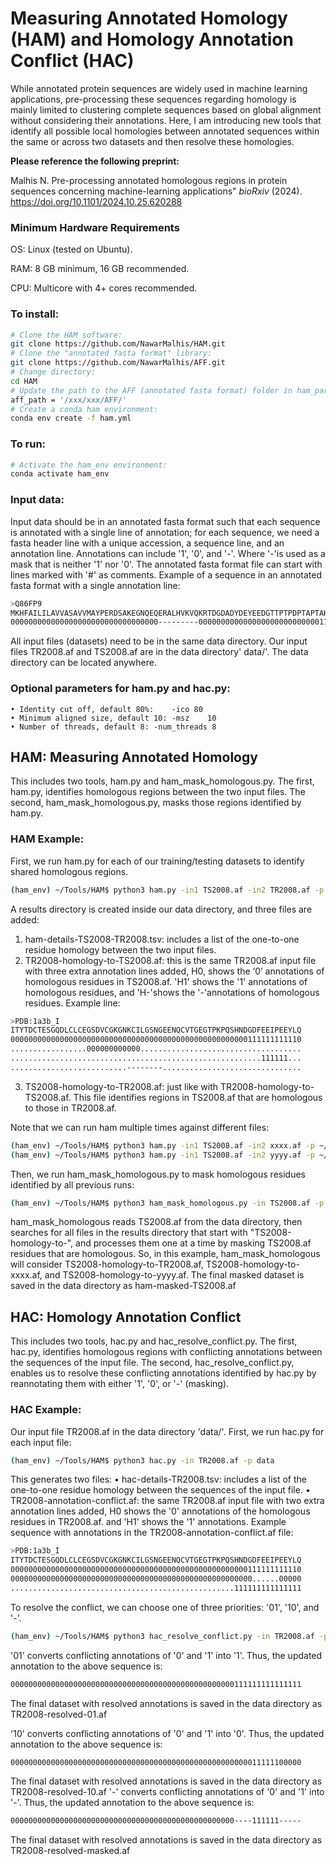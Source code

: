 # Measuring Annotated Homology (HAM) and Homology Annotation Conflict (HAC)

While annotated protein sequences are widely used in machine learning applications, pre-processing these sequences regarding homology is mainly limited to clustering complete sequences based on global alignment without considering their annotations. Here, I am introducing new tools that identify all possible local homologies between annotated sequences within the same or across two datasets and then resolve these homologies.

**Please reference the following preprint:**

Malhis N. Pre-processing annotated homologous regions in protein sequences concerning machine-learning applications" *bioRxiv* (2024). https://doi.org/10.1101/2024.10.25.620288   

### Minimum Hardware Requirements

OS: Linux (tested on Ubuntu).

RAM: 8 GB minimum, 16 GB recommended.

CPU: Multicore with 4+ cores recommended.

### To install:

```bash
# Clone the HAM software:	
git clone https://github.com/NawarMalhis/HAM.git
# Clone the "annotated fasta format" library:	
git clone https://github.com/NawarMalhis/AFF.git
# Change directory:	
cd HAM
# Update the path to the AFF (annotated fasta format) folder in ham_param.py
aff_path = '/xxx/xxx/AFF/'
# Create a conda ham environment:
conda env create -f ham.yml
```

### To run:

```bash
# Activate the ham_env environment:
conda activate ham_env
```

### Input data:
Input data should be in an annotated fasta format such that each sequence is annotated with a single line of annotation; for each sequence, we need a fasta header line with a unique accession, a sequence line, and an annotation line. Annotations can include '1', '0', and '-'. Where '-'is used as a mask that is neither '1' nor '0'. The annotated fasta format file can start with lines marked with '#' as comments. Example of a sequence in an annotated fasta format with a single annotation line:
```bash
>Q86FP9
MKHFAILILAVVASAVVMAYPERDSAKEGNQEQERALHVKVQKRTDGDADYDEYEEDGTTPTPDPTAPTAKPRLRGNKP
000000000000000000000000000000000---------0000000000000000000000000001111100000
```
All input files (datasets) need to be in the same data directory. Our input files TR2008.af and TS2008.af are in the data directory' data/'. 
The data directory can be located anywhere.

### Optional parameters for ham.py and hac.py:

    • Identity cut off, default 80%:	-ico 80	
    • Minimum aligned size, default 10:	-msz	10
    • Number of threads, default 8:	-num_threads 8

## HAM: Measuring Annotated Homology
This includes two tools, ham.py and ham_mask_homologous.py. The first, ham.py, identifies homologous regions between the two input files. The second, ham_mask_homologous.py, masks those regions identified by ham.py.

### HAM Example:
First, we run ham.py for each of our training/testing datasets to identify shared homologous regions.
```bash
(ham_env) ~/Tools/HAM$ python3 ham.py -in1 TS2008.af -in2 TR2008.af -p ~/data/
```
A results directory is created inside our data directory, and three files are added:
1. ham-details-TS2008-TR2008.tsv: includes a list of the one-to-one residue homology between the two input files.
2. TR2008-homology-to-TS2008.af: this is the same TR2008.af input file with three extra annotation lines added, H0, shows the ‘0’ annotations of homologous residues in TS2008.af. 'H1' shows the '1' annotations of homologous residues, and 'H-'shows the '-'annotations of homologous residues. Example line:
```bash
>PDB:1a3b_I
ITYTDCTESGQDLCLCEGSDVCGKGNKCILGSNGEENQCVTGEGTPKPQSHNDGDFEEIPEEYLQ
00000000000000000000000000000000000000000000000000000111111111110
.................000000000000....................................
........................................................111111...
..........................--------...............................
```
3. TS2008-homology-to-TR2008.af: just like with TR2008-homology-to-TS2008.af. This file identifies regions in TS2008.af that are homologous to those in TR2008.af.

Note that we can run ham multiple times against different files:
```bash
(ham_env) ~/Tools/HAM$ python3 ham.py -in1 TS2008.af -in2 xxxx.af -p ~/data/
(ham_env) ~/Tools/HAM$ python3 ham.py -in1 TS2008.af -in2 yyyy.af -p ~/data/
```
Then, we run ham_mask_homologous.py to mask homologous residues identified by all previous runs:
```bash
(ham_env) ~/Tools/HAM$ python3 ham_mask_homologous.py -in TS2008.af -p data/
```
ham_mask_homologous reads TS2008.af from the data directory, then searches for all files in the results directory that start with "TS2008-homology-to-", and processes them one at a time by masking TS2008.af residues that are homologous. So, in this example, ham_mask_homologous will consider TS2008-homology-to-TR2008.af, TS2008-homology-to-xxxx.af, and TS2008-homology-to-yyyy.af.
The final masked dataset is saved in the data directory as ham-masked-TS2008.af

## HAC: Homology Annotation Conflict
This includes two tools, hac.py and hac_resolve_conflict.py. The first, hac.py, identifies homologous regions with conflicting annotations between the sequences of the input file. The second, hac_resolve_conflict.py, enables us to resolve these conflicting annotations identified by hac.py by reannotating them with either '1', '0', or '-' (masking).

### HAC Example:
Our input file TR2008.af in the data directory 'data/'. First, we run hac.py for each input file:

```bash
(ham_env) ~/Tools/HAM$ python3 hac.py -in TR2008.af -p data
```
This generates two files: 
    • hac-details-TR2008.tsv: includes a list of the one-to-one residue homology between the sequences of the input file.
    • TR2008-annotation-conflict.af: the same TR2008.af input file with two extra annotation lines added, H0 shows the '0' annotations of the homologous residues in TR2008.af. and 'H1' shows the '1' annotations. Example sequence with annotations in the TR2008-annotation-conflict.af file:
```bash
>PDB:1a3b_I
ITYTDCTESGQDLCLCEGSDVCGKGNKCILGSNGEENQCVTGEGTPKPQSHNDGDFEEIPEEYLQ
00000000000000000000000000000000000000000000000000000111111111110
000000000000000000000000000000000000000000000000000000......00000
..................................................111111111111111
```
To resolve the conflict, we can choose one of three priorities: '01', '10', and '-'.
```bash
(ham_env) ~/Tools/HAM$ python3 hac_resolve_conflict.py -in TR2008.af -p data/ -pr '01'
```
'01' converts conflicting annotations of '0' and '1' into '1'. Thus, the updated annotation to the above sequence is:
```bash
00000000000000000000000000000000000000000000000000111111111111111
```
The final dataset with resolved annotations is saved in the data directory as TR2008-resolved-01.af

'10' converts conflicting annotations of '0' and '1' into '0'. Thus, the updated annotation to the above sequence is:
```bash
00000000000000000000000000000000000000000000000000000011111100000
```
The final dataset with resolved annotations is saved in the data directory as TR2008-resolved-10.af
'-' converts conflicting annotations of '0' and '1' into '-'. Thus, the updated annotation to the above sequence is:
```bash
00000000000000000000000000000000000000000000000000----111111-----
```
The final dataset with resolved annotations is saved in the data directory as TR2008-resolved-masked.af

